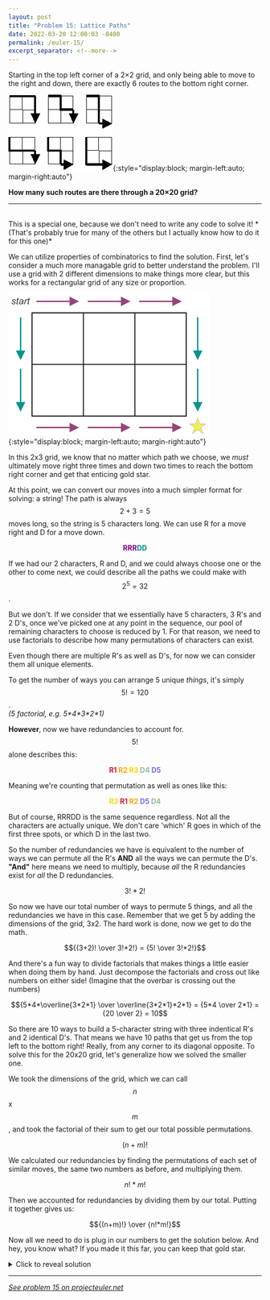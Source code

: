 ```yaml
---
layout: post
title: "Problem 15: Lattice Paths"
date: 2022-03-20 12:00:03 -0400
permalink: /euler-15/
excerpt_separator: <!--more-->
---
```

Starting in the top left corner of a 2×2 grid, and only being able to move to the right and down, there are exactly 6 routes to the bottom right corner.

![Lattice Paths](/assets/latticepaths.png){:style="display:block; margin-left:auto; margin-right:auto"}

**How many such routes are there through a 20×20 grid?**
<!--more-->

***
<br>
This is a special one, because we don't need to write any code to solve it!  
*(That's probably true for many of the others but I actually know how to do it for this one)*

We can utilize properties of combinatorics to find the solution. First, let's consider a much more
managable grid to better understand the problem. I'll use a grid with 2 different dimensions to make things more clear,
but this works for a rectangular grid of any size or proportion.

![2x3 Grid](/assets/goldstar.png){:style="display:block; margin-left:auto; margin-right:auto"}

In this 2x3 grid, we know that no matter which path we choose, we *must* ultimately move right three times
and down two times to reach the bottom right corner and get that enticing gold star.

At this point, we can convert our moves into a much simpler format for solving: a string!
The path is always $$2+3=5$$ moves long, so the string is 5 characters long. We can use R for a move right and D for a move down.

<p style="text-align:center">
<b><span style="color:Purple">RRR</span><span style="color:DarkCyan">DD</span></b>
</p>

If we had our 2 characters, R and D, and we could always choose one or the other to come next, we could describe all the paths we could make with $$2^5=32$$.

But we don't. If we consider that we essentially have 5 characters, 3 R's and 2 D's, once we've picked one at any point in the sequence, our pool of remaining characters to choose is reduced by 1.
For that reason, we need to use factorials to describe how many permutations of characters can exist.

Even though there are multiple R's as well as D's, for now we can consider them all unique elements.

To get the number of ways you can arrange 5 unique *things*, it's simply $$5!=120$$.  
*(5 factorial, e.g. 5\*4\*3\*2\*1)*

**However**, now we have redundancies to account for. $$5!$$ alone describes this:

<p style="text-align:center">
<b><span style="color:Crimson">R1 </span><span style="color:Orange">R2 </span><span style="color:Gold">R3 </span><span style="color:DarkSeaGreen">D4 </span><span style="color:MediumSlateBlue">D5</span></b>
</p>

Meaning we're counting that permutation as well as ones like this:

<p style="text-align:center">
<b><span style="color:Gold">R3 </span><span style="color:Crimson">R1 </span><span style="color:Orange">R2 </span><span style="color:MediumSlateBlue">D5 </span><span style="color:DarkSeaGreen">D4</span></b>
</p>

But of course, RRRDD is the same sequence regardless. Not all the characters are actually unique.
We don't care 'which' R goes in which of the first three spots, or which D in the last two.

So the number of redundancies we have is equivalent to the number of ways we can permute all the R's **AND** all the ways we can permute the D's. **"And"** here means we need to multiply,
because *all* the R redundancies exist for *all* the D redundancies.

$$3!*2!$$

So now we have our total number of ways to permute 5 things, and all the redundancies we have in this case.
Remember that we get 5 by adding the dimensions of the grid, 3x2. The hard work is done, now we get to do the math.

$${(3+2)! \over 3!*2!} = {5! \over 3!*2!}$$

And there's a fun way to divide factorials that makes things a little easier when doing them by hand.
Just decompose the factorials and cross out like numbers on either side! (Imagine that the overbar is crossing out the numbers)

$${5*4*\overline{3*2*1} \over \overline{3*2*1}*2*1} = {5*4 \over 2*1} = {20 \over 2} = 10$$

So there are 10 ways to build a 5-character string with three indentical R's and 2 identical D's. That means we have 10 paths that get us from the top left to the bottom right!
Really, from any corner to its diagonal opposite. To solve this for the 20x20 grid, let's generalize how we solved the smaller one.

We took the dimensions of the grid, which we can call $$n$$ x $$m$$, and took the factorial of their sum to get our total possible permutations.

$$(n+m)!$$

We calculated our redundancies by finding the permutations of each set of similar moves, the same two numbers as before, and multiplying them.

$$n!*m!$$

Then we accounted for redundancies by dividing them by our total. Putting it together gives us:

$${(n+m)!} \over {n!*m!}$$

Now all we need to do is plug in our numbers to get the solution below. And hey, you know what? If you made it this far, you can keep that gold star.

<details> 
<summary>Click to reveal solution</summary>
$${(20+20)! \over 20!*20!} = 137,846,528,820$$
</details>  

***

*[See problem 15 on projecteuler.net](https://projecteuler.net/problem=15)*